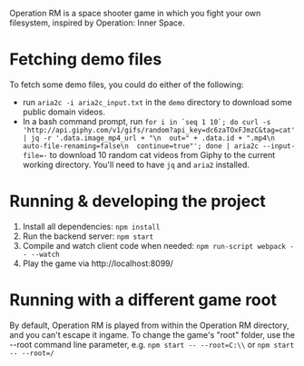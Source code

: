 Operation RM is a space shooter game in which you fight your own filesystem, inspired by Operation: Inner Space.

# Fetching demo files

To fetch some demo files, you could do either of the following:

* run `aria2c -i aria2c_input.txt` in the `demo` directory to download some public domain videos.
* In a bash command prompt, run ``for i in `seq 1 10`; do curl -s 'http://api.giphy.com/v1/gifs/random?api_key=dc6zaTOxFJmzC&tag=cat' | jq -r '.data.image_mp4_url + "\n  out=" + .data.id + ".mp4\n  auto-file-renaming=false\n  continue=true"'; done | aria2c --input-file=-`` to download 10 random cat videos from Giphy to the current working directory. You'll need to have `jq` and `aria2` installed.

# Running & developing the project

1. Install all dependencies: `npm install`
2. Run the backend server: `npm start`
3. Compile and watch client code when needed: `npm run-script webpack -- --watch`
4. Play the game via http://localhost:8099/

# Running with a different game root

By default, Operation RM is played from within the Operation RM directory, and you can't escape it ingame.
To change the game's "root" folder, use the --root command line parameter, e.g. `npm start -- --root=C:\\` or `npm start -- --root=/`